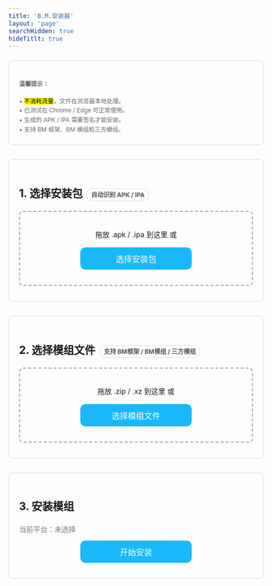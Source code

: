 ```yaml
---
title: 'B.M.安装器'
layout: 'page'
searchHidden: true
hideTitlt: true
---
```


<!-- <!DOCTYPE html> -->
<!-- <html lang="zh-CN"> -->
<!-- <head> -->
<!-- <meta charset="UTF-8" /> -->
<!-- <meta name="viewport" content="width=device-width,initial-scale=1" /> -->
<!-- <title>模组安装器（安卓/苹果自动识别）</title> -->
<style>
  body { font-family: -apple-system, BlinkMacSystemFont, "Segoe UI", Roboto, "Helvetica Neue", Arial, "Noto Sans", "PingFang SC","Hiragino Sans GB","Microsoft YaHei", sans-serif;  line-height: 1.6; }
  h1 { text-align: center; margin-bottom: 16px; }
  .note { color:#666; }
  .section { margin: 20px 0 28px; padding: 20px; border: 1px solid #ddd; border-radius: 8px; }
  .drop-zone { border: 2px dashed #aaa; padding: 20px; text-align: center; margin: 10px 0; cursor: pointer; border-radius: 8px; transition: .2s; }
  .drop-zone.drag-over { border-color: #666; }
  .section button { border-radius: 10px; padding: 10px; margin: 10px auto; cursor: pointer; display: block; width: 220px; background-color: #1AB8F9; color:#fff; border: 0; font-size: 16px; }
  .section button:hover { transform: translateY(-1px); box-shadow: 0 2px 8px #6663; }
  .file-info, .file-list { margin: 10px 0; padding: 10px; border: 1px solid #ddd; border-radius: 8px; }
  .file-info { white-space: nowrap; overflow-x: auto; }
  .file-item { padding: 6px 4px; border-bottom: 1px solid #eee; }
  .file-item:last-child { border-bottom: none; }
  .progress-container { margin: 12px 0; display: none; }
  .progress-bar { height: 6px; border: 1px solid #666; border-radius: 6px; overflow: hidden; }
  .progress-fill { height: 100%; width: 0%; transition: width 0.3s; background-color: #4cd964; }
  .error { color: #d00; margin: 10px 0; display: none; }
  small strong { color:#000; }
  .pill { display:inline-block; padding:2px 8px; border-radius:999px; border:1px solid #ddd; margin-left:8px; font-size:12px; color:#555; }
  .muted { color:#777; }
</style>
<!-- </head> -->
<!-- <body> -->

<!-- <h1>模组安装器 <span class="pill">自动识别 APK / IPA</span></h1> -->

<div class="section">
  <small class="note">
    <h4>温馨提示：</h4>
    • <mark>不消耗流量</mark>，文件在浏览器本地处理。<br>
    • 已测试在 Chrome / Edge 可正常使用。<br>
    • 生成的 APK / IPA 需要签名才能安装。<br>
    • 支持 BM 框架、BM 模组和三方模组。
  </small>
</div>

<div class="section">
  <h2>1. 选择安装包<span class="pill">自动识别 APK / IPA</span></h2>
  <!-- <p class="muted">拖入或选择 <strong>.apk</strong>（安卓）或 <strong>.ipa</strong>（苹果）。</p> -->
  <div id="pkgDropZone" class="drop-zone">
    <p>拖放 .apk / .ipa 到这里 或</p>
    <button id="pkgBrowseBtn">选择安装包</button>
    <input type="file" id="pkgFileInput" accept=".apk,.ipa" style="display:none;">
  </div>
  <div id="pkgFileInfo" class="file-info" style="display:none;"></div>
  <div id="pkgError" class="error"></div>
</div>

<div class="section">
  <h2>2. 选择模组文件<span class="pill">支持 BM框架 / BM模组 / 三方模组</span></h2>
  <!-- <p class="muted">支持 BM 框架 / BM 模组 / BM 补丁 / 三方模组（<code>.zip</code> / <code>.xz</code>）。</p> -->
  <div id="modsDropZone" class="drop-zone">
    <p>拖放 .zip / .xz 到这里 或</p>
    <button id="modsBrowseBtn">选择模组文件</button>
    <input type="file" id="modsFileInput" accept=".zip,.xz" multiple style="display:none;">
  </div>
  <div id="modsFileList" class="file-list" style="display:none;"></div>
  <div id="modsError" class="error"></div>
</div>

<div class="section">
  <h2>3. 安装模组</h2>
  <div class="muted" id="platformHint">当前平台：未选择</div>
  <button id="installBtn" disabled>开始安装</button>
  <div id="installProgress" class="progress-container">
    <div class="progress-bar"><div id="installProgressFill" class="progress-fill"></div></div>
    <p id="installProgressText">准备就绪</p>
  </div>
  <div id="installError" class="error"></div>
  <!-- <div id="installResult" style="display:none;"> -->
   <!-- <button id="downloadBtn" class="btn-view-counter">保存生成文件</button> -->
   <!-- <span class="muted" id="resultHint"></span> -->
  <!-- </div> -->
  
<div id="installResult" style="display: none;">
  <div class="platform-result" id="androidResult" style="display:none;">
    <button id="downloadBtnAndroid" class="btn-view-counter" data-id="amod-download-apk">保存APK文件</button>
    <span class="muted">已使用：<span class="amod-download-apk-count">0</span> 次</span>
  </div>

  <div class="platform-result" id="iosResult" style="display:none; margin-top:10px;">
    <button id="downloadBtnIOS" class="btn-view-counter" data-id="imod-download-ipa">保存IPA文件</button>
    <span class="muted">已使用：<span class="imod-download-ipa-count">0</span> 次</span>
  </div>

  <div class="muted" id="resultHint" style="margin-top:12px;"></div>
</div>


</div>

<!-- 必需库 -->
<script src="https://cdnjs.cloudflare.com/ajax/libs/jszip/3.10.1/jszip.min.js"></script>
<script src="https://cdnjs.cloudflare.com/ajax/libs/FileSaver.js/2.0.5/FileSaver.min.js"></script>



<!-- <script defer src="/js/bv.js"></script> -->
<!-- <script src="/js/klfa.js"></script> -->
<!-- <script src="/js/imod.js"></script> -->




<!-- </body> -->
<!-- </html> -->